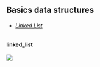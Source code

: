 
## Basics data structures

- ###### [Linked List](https://github.com/e1teck//python_basic_structures_and_algos/data_structures.md#linked_list)



#### linked_list
![](https://github.com/e1teck//python_basic_structures_and_algos/src/linked_list.png)